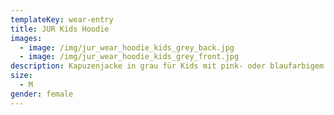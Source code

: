 ```yaml
---
templateKey: wear-entry
title: JUR Kids Hoodie
images:
  - image: /img/jur_wear_hoodie_kids_grey_back.jpg
  - image: /img/jur_wear_hoodie_kids_grey_front.jpg
description: Kapuzenjacke in grau für Kids mit pink- oder blaufarbigem Aufrdruck
size:
  - M
gender: female
---
```


